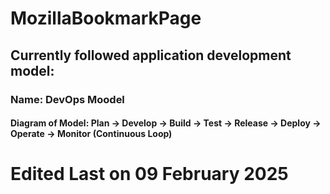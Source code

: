 # MozillaBookmarkPage

## Currently followed application development model:

### Name: DevOps Moodel

#### Diagram of Model:  Plan → Develop → Build → Test → Release → Deploy → Operate → Monitor (Continuous Loop)

# Edited Last on 09 February 2025
